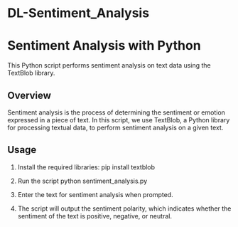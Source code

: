 # DL-Sentiment_Analysis

# Sentiment Analysis with Python

This Python script performs sentiment analysis on text data using the TextBlob library.

## Overview

Sentiment analysis is the process of determining the sentiment or emotion expressed in a piece of text. In this script, we use TextBlob, a Python library for processing textual data, to perform sentiment analysis on a given text.

## Usage

1. Install the required libraries:
pip install textblob

2. Run the script
python sentiment_analysis.py

3. Enter the text for sentiment analysis when prompted.

4. The script will output the sentiment polarity, which indicates whether the sentiment of the text is positive, negative, or neutral.
